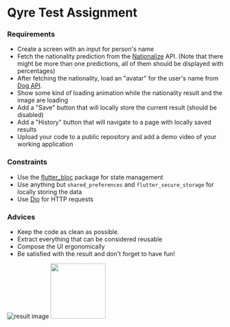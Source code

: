# Qyre Test Assignment

### Requirements

* Create a screen with an input for person's name
* Fetch the nationality prediction from the [Nationalize](https://nationalize.io/)
  API. (Note that there might be more than one predictions, all of them should
  be displayed with percentages)
* After fetching the nationality, load an "avatar" for the user's name
  from [Dog API](https://dog.ceo/dog-api/).
* Show some kind of loading animation while the nationality result and
  the image are loading
* Add a "Save" button that will locally store the current result (should
  be disabled)
* Add a "History" button that will navigate to a page with locally
  saved results
* Upload your code to a public repository and add a demo video of your
  working application

### Constraints

* Use the [flutter_bloc](https://pub.dev/packages/flutter_bloc) package for
  state management
* Use anything but `shared_preferences` and `flutter_secure_storage` for
  locally storing the data
* Use [Dio](https://pub.dev/packages/dio) for HTTP requests

### Advices

* Keep the code as clean as possible.
* Extract everything that can be considered reusable
* Compose the UI ergonomically
* Be satisfied with the result and don't forget to have fun!

![result image](doc/screencast.gif)
<img src="doc/screencast.gif" width="128"/>

